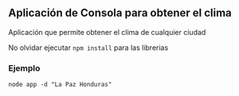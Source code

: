 ## Aplicación de Consola para obtener el clima

Aplicación que permite obtener el clima de cualquier ciudad

No olvidar ejecutar ```npm install``` para las librerias

### Ejemplo

```
node app -d "La Paz Honduras"
```
